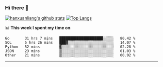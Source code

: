 ### Hi there 👋

<!--
**hanxuanliang/hanxuanliang** is a ✨ _special_ ✨ repository because its `README.md` (this file) appears on your GitHub profile.

Here are some ideas to get you started:

- 🔭 I’m currently working on ...
- 🌱 I’m currently learning ...
- 👯 I’m looking to collaborate on ...
- 🤔 I’m looking for help with ...
- 💬 Ask me about ...
- 📫 How to reach me: ...
- 😄 Pronouns: ...
- ⚡ Fun fact: ...
-->
[![hanxuanliang's github stats](https://github-readme-stats.vercel.app/api?username=hanxuanliang&count_private=true&show_icons=true)](https://github.com/anuraghazra/github-readme-stats)
[![Top Langs](https://github-readme-stats.vercel.app/api/top-langs/?username=hanxuanliang&layout=compact)](https://github.com/anuraghazra/github-readme-stats)

📊 **This week I spent my time on**
<!--START_SECTION:waka-->
```text
Go       31 hrs 7 mins   ████████████████████░░░░░   80.42 % 
SQL      5 hrs 26 mins   ███▓░░░░░░░░░░░░░░░░░░░░░   14.07 % 
Python   52 mins         ▓░░░░░░░░░░░░░░░░░░░░░░░░   02.28 % 
JSON     23 mins         ▒░░░░░░░░░░░░░░░░░░░░░░░░   01.03 % 
Other    21 mins         ▒░░░░░░░░░░░░░░░░░░░░░░░░   00.92 % 
```
<!--END_SECTION:waka-->

***